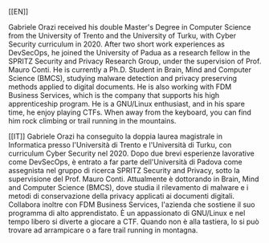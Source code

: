 [[EN]]

Gabriele Orazi received his double Master's Degree in Computer Science from the University of Trento and the University of Turku, with Cyber Security curriculum in 2020. After two short work experiences as DevSecOps, he joined the University of Padua as a research fellow in the SPRITZ Security and Privacy Research Group, under the supervision of Prof. Mauro Conti. He is currently a Ph.D. Student in Brain, Mind and Computer Science (BMCS), studying malware detection and privacy preserving methods applied to digital documents. He is also working with FDM Business Services, which is the company that supports his high apprenticeship program. He is a GNU/Linux enthusiast, and in his spare time, he enjoy playing CTFs. When away from the keyboard, you can find him rock climbing or trail running in the mountains.

[[IT]]
Gabriele Orazi ha conseguito la doppia laurea magistrale in Informatica presso l'Università di Trento e l'Università di Turku, con curriculum Cyber Security nel 2020. Dopo due brevi esperienze lavorative come DevSecOps, è entrato a far parte dell'Università di Padova come assegnista nel gruppo di ricerca SPRITZ Security and Privacy, sotto la supervisione del Prof. Mauro Conti. Attualmente è dottorando in Brain, Mind and Computer Science (BMCS), dove studia il rilevamento di malware e i metodi di conservazione della privacy applicati ai documenti digitali. Collabora inoltre con FDM Business Services, l'azienda che sostiene il suo programma di alto apprendistato. È un appassionato di GNU/Linux e nel tempo libero si diverte a giocare a CTF. Quando non è alla tastiera, lo si può trovare ad arrampicare o a fare trail running in montagna.
